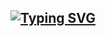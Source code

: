 ## [![Typing SVG](https://readme-typing-svg.demolab.com?font=Garamond&pause=900&color=F7F7F7&vCenter=true&multiline=true&width=450&height=80&lines=Hello+%F0%9F%91%8B+I'm+Luyando!;Welcome+to+my+little+Github+corner+%F0%9F%8E%89)](https://git.io/typing-svg)
<!--
**lkwenda/lkwenda** is a ✨ _special_ ✨ repository because its `README.md` (this file) appears on your GitHub profile.

Here are some ideas to get you started:

- 🔭 I’m currently working on ...
- 🌱 I’m currently learning ...
- 👯 I’m looking to collaborate on ...
- 🤔 I’m looking for help with ...
- 💬 Ask me about ...
- 📫 How to reach me: ...
- 😄 Pronouns: ...
- ⚡ Fun fact: ...
-->
